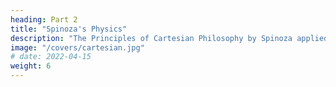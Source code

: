 ```yaml
---
heading: Part 2
title: "Spinoza's Physics"
description: "The Principles of Cartesian Philosophy by Spinoza applied to the Micro-scale and Mechanics"
image: "/covers/cartesian.jpg"
# date: 2022-04-15
weight: 6
---
```

